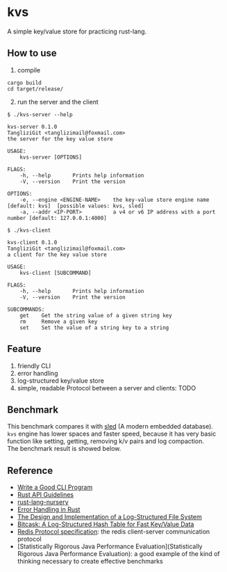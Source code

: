 # kvs
A simple key/value store for practicing rust-lang.

## How to use

1. compile
```
cargo build
cd target/release/
```

2. run the server and the client

```
$ ./kvs-server --help

kvs-server 0.1.0
TangliziGit <tanglizimail@foxmail.com>
the server for the key value store

USAGE:
    kvs-server [OPTIONS]

FLAGS:
    -h, --help       Prints help information
    -V, --version    Print the version

OPTIONS:
    -e, --engine <ENGINE-NAME>    the key-value store engine name [default: kvs]  [possible values: kvs, sled]
    -a, --addr <IP-PORT>          a v4 or v6 IP address with a port number [default: 127.0.0.1:4000]
```

```
$ ./kvs-client

kvs-client 0.1.0
TangliziGit <tanglizimail@foxmail.com>
a client for the key value store

USAGE:
    kvs-client [SUBCOMMAND]

FLAGS:
    -h, --help       Prints help information
    -V, --version    Print the version

SUBCOMMANDS:
    get    Get the string value of a given string key
    rm     Remove a given key
    set    Set the value of a string key to a string
```

## Feature

1. friendly CLI 
2. error handling 
3. log-structured key/value store
4. simple, readable Protocol between a server and clients: TODO

## Benchmark

This benchmark compares it with [sled](https://github.com/spacejam/sled) (A modern embedded database).  
`kvs` engine has lower spaces and faster speed, because it has very basic function like setting, getting, removing k/v pairs and log compaction.  
The benchmark result is showed below.  


## Reference

- [Write a Good CLI Program](https://qiita.com/tigercosmos/items/678f39b1209e60843cc3)
- [Rust API Guidelines](https://rust-lang.github.io/api-guidelines/)
- [rust-lang-nursery](https://github.com/rust-lang-nursery)
- [Error Handling in Rust](https://blog.burntsushi.net/rust-error-handling/)
- [The Design and Implementation of a Log-Structured File System](https://people.eecs.berkeley.edu/~brewer/cs262/LFS.pdf)
- [Bitcask: A Log-Structured Hash Table for Fast Key/Value Data](https://github.com/basho/bitcask/blob/develop/doc/bitcask-intro.pdf)
- [Redis Protocol specification](https://redis.io/topics/protocol): the redis client-server communication protocol
- [Statistically Rigorous Java Performance Evaluation](Statistically Rigorous Java Performance Evaluation): a good example of the kind of thinking necessary to create effective benchmarks

